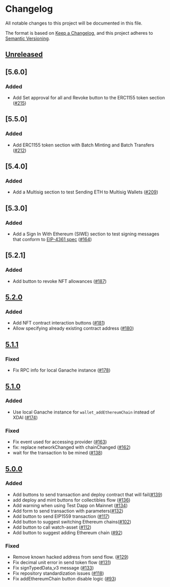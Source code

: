 # Changelog
All notable changes to this project will be documented in this file.

The format is based on [Keep a Changelog](https://keepachangelog.com/en/1.0.0/),
and this project adheres to [Semantic Versioning](https://semver.org/spec/v2.0.0.html).

## [Unreleased]

## [5.6.0]
### Added
- Add Set approval for all and Revoke button to the ERC1155 token section ([#215](https://github.com/MetaMask/test-dapp/pull/215))

## [5.5.0]
### Added
- Add ERC1155 token section with Batch Minting and Batch Transfers ([#212](https://github.com/MetaMask/test-dapp/pull/212))

## [5.4.0]
### Added
- Add a Multisig section to test Sending ETH to Multisig Wallets ([#209](https://github.com/MetaMask/test-dapp/pull/209))

## [5.3.0]
### Added
- Add a Sign In With Ethereum (SIWE) section to test signing messages that conform to [EIP-4361 spec](https://eips.ethereum.org/EIPS/eip-4361) ([#164](https://github.com/MetaMask/test-dapp/pull/164))

## [5.2.1]
### Added
- Add button to revoke NFT allowances ([#187](git+https://github.com/MetaMask/test-dapp/pull/187))

## [5.2.0]
### Added
- Add NFT contract interaction buttons ([#181](git+https://github.com/MetaMask/test-dapp/pull/181))
- Allow specifying already existing contract address ([#180](git+https://github.com/MetaMask/test-dapp/pull/180))

## [5.1.1]
### Fixed
- Fix RPC info for local Ganache instance ([#178](git+https://github.com/MetaMask/test-dapp/pull/178))

## [5.1.0]
### Added
- Use local Ganache instance for `wallet_addEthereumChain` instead of XDAI ([#174](git+https://github.com/MetaMask/test-dapp/pull/174))

### Fixed
- Fix event used for accessing provider ([#163](git+https://github.com/MetaMask/test-dapp/pull/163))
- fix: replace networkChanged with chainChanged ([#162](git+https://github.com/MetaMask/test-dapp/pull/162))
- wait for the transaction to be mined ([#138](git+https://github.com/MetaMask/test-dapp/pull/138))

## [5.0.0]
### Added
- Add buttons to send transaction and deploy contract that will fail([#139](git+https://github.com/MetaMask/test-dapp/pull/139))
- add deploy and mint buttons for collectibles flow ([#136](git+https://github.com/MetaMask/test-dapp/pull/136))
- Add warning when using Test Dapp on Mainnet ([#134](git+https://github.com/MetaMask/test-dapp/pull/134))
- Add form to send transaction with parameters([#132](git+https://github.com/MetaMask/test-dapp/pull/132))
- Add button to send EIP1559 transaction ([#117](git+https://github.com/MetaMask/test-dapp/pull/117))
- Add button to suggest switching Ethereum chains([#102](git+https://github.com/MetaMask/test-dapp/pull/102))
- Add button to call watch-asset ([#112](git+https://github.com/MetaMask/test-dapp/pull/112))
- Add button to suggest adding Ethereum chain ([#92](git+https://github.com/MetaMask/test-dapp/pull/92))

### Fixed
- Remove known hacked address from send flow. ([#129](git+https://github.com/MetaMask/test-dapp/pull/129))
- Fix decimal unit error in send token flow ([#131](git+https://github.com/MetaMask/test-dapp/pull/131))
- Fix signTypedData_v3 message ([#133](git+https://github.com/MetaMask/test-dapp/pull/133))
- Fix repository standardization issues ([#118](git+https://github.com/MetaMask/test-dapp/pull/118))
- Fix addEthereumChain button disable logic ([#93](git+https://github.com/MetaMask/test-dapp/pull/93))

[Unreleased]: git+https://github.com/MetaMask/test-dapp/compare/v5.2.0...HEAD
[5.2.0]: git+https://github.com/MetaMask/test-dapp/compare/v5.1.1...v5.2.0
[5.1.1]: git+https://github.com/MetaMask/test-dapp/compare/v5.1.0...v5.1.1
[5.1.0]: git+https://github.com/MetaMask/test-dapp/compare/v5.0.0...v5.1.0
[5.0.0]: git+https://github.com/MetaMask/test-dapp/releases/tag/v5.0.0
